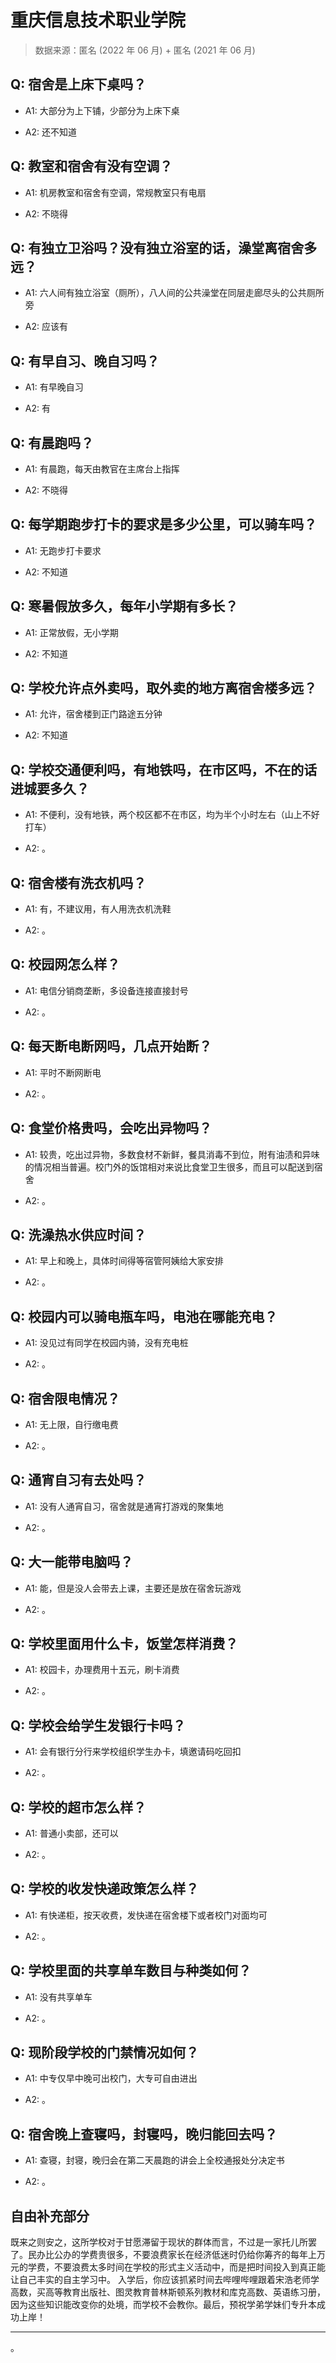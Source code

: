 # 重庆信息技术职业学院

> 数据来源：匿名 (2022 年 06 月) + 匿名 (2021 年 06 月)

## Q: 宿舍是上床下桌吗？

- A1: 大部分为上下铺，少部分为上床下桌

- A2: 还不知道

## Q: 教室和宿舍有没有空调？

- A1: 机房教室和宿舍有空调，常规教室只有电扇

- A2: 不晓得

## Q: 有独立卫浴吗？没有独立浴室的话，澡堂离宿舍多远？

- A1: 六人间有独立浴室（厕所），八人间的公共澡堂在同层走廊尽头的公共厕所旁

- A2: 应该有

## Q: 有早自习、晚自习吗？

- A1: 有早晚自习

- A2: 有

## Q: 有晨跑吗？

- A1: 有晨跑，每天由教官在主席台上指挥

- A2: 不晓得

## Q: 每学期跑步打卡的要求是多少公里，可以骑车吗？

- A1: 无跑步打卡要求

- A2: 不知道

## Q: 寒暑假放多久，每年小学期有多长？

- A1: 正常放假，无小学期

- A2: 不知道

## Q: 学校允许点外卖吗，取外卖的地方离宿舍楼多远？

- A1: 允许，宿舍楼到正门路途五分钟

- A2: 不知道

## Q: 学校交通便利吗，有地铁吗，在市区吗，不在的话进城要多久？

- A1: 不便利，没有地铁，两个校区都不在市区，均为半个小时左右（山上不好打车）

- A2: 。

## Q: 宿舍楼有洗衣机吗？

- A1: 有，不建议用，有人用洗衣机洗鞋

- A2: 。

## Q: 校园网怎么样？

- A1: 电信分销商垄断，多设备连接直接封号

- A2: 。

## Q: 每天断电断网吗，几点开始断？

- A1: 平时不断网断电

- A2: 。

## Q: 食堂价格贵吗，会吃出异物吗？

- A1: 较贵，吃出过异物，多数食材不新鲜，餐具消毒不到位，附有油渍和异味的情况相当普遍。校门外的饭馆相对来说比食堂卫生很多，而且可以配送到宿舍

- A2: 。

## Q: 洗澡热水供应时间？

- A1: 早上和晚上，具体时间得等宿管阿姨给大家安排

- A2: 。

## Q: 校园内可以骑电瓶车吗，电池在哪能充电？

- A1: 没见过有同学在校园内骑，没有充电桩

- A2: 。

## Q: 宿舍限电情况？

- A1: 无上限，自行缴电费

- A2: 。

## Q: 通宵自习有去处吗？

- A1: 没有人通宵自习，宿舍就是通宵打游戏的聚集地

- A2: 。

## Q: 大一能带电脑吗？

- A1: 能，但是没人会带去上课，主要还是放在宿舍玩游戏

- A2: 。

## Q: 学校里面用什么卡，饭堂怎样消费？

- A1: 校园卡，办理费用十五元，刷卡消费

- A2: 。

## Q: 学校会给学生发银行卡吗？

- A1: 会有银行分行来学校组织学生办卡，填邀请码吃回扣

- A2: 。

## Q: 学校的超市怎么样？

- A1: 普通小卖部，还可以

- A2: 。

## Q: 学校的收发快递政策怎么样？

- A1: 有快递柜，按天收费，发快递在宿舍楼下或者校门对面均可

- A2: 。

## Q: 学校里面的共享单车数目与种类如何？

- A1: 没有共享单车

- A2: 。

## Q: 现阶段学校的门禁情况如何？

- A1: 中专仅早中晚可出校门，大专可自由进出

- A2: 。

## Q: 宿舍晚上查寝吗，封寝吗，晚归能回去吗？

- A1: 查寝，封寝，晚归会在第二天晨跑的讲会上全校通报处分决定书

- A2: 。

## 自由补充部分

既来之则安之，这所学校对于甘愿滞留于现状的群体而言，不过是一家托儿所罢了。民办比公办的学费贵很多，不要浪费家长在经济低迷时仍给你筹齐的每年上万元的学费，不要浪费太多时间在学校的形式主义活动中，而是把时间投入到真正能让自己丰实的自主学习中。 入学后，你应该抓紧时间去哔哩哔哩跟着宋浩老师学高数，买高等教育出版社、图灵教育普林斯顿系列教材和库克高数、英语练习册，因为这些知识能改变你的处境，而学校不会教你。最后，预祝学弟学妹们专升本成功上岸！

***

。